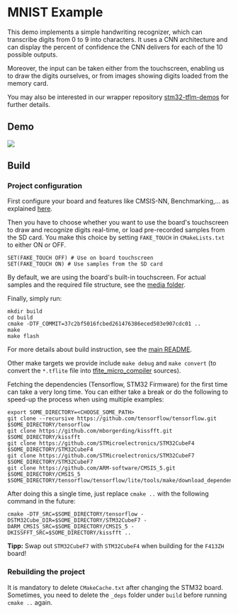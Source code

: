 # MNIST Example

This demo implements a simple handwriting recognizer, which can transcribe digits from 0 to 9 into characters. It uses a CNN architecture and can display the percent of confidence the CNN delivers for each of the 10 possible outputs.

Moreover, the input can be taken either from the touchscreen, enabling us to draw the digits ourselves, or from images showing digits loaded from the memory card.

You may also be interested in our wrapper repository [stm32-tflm-demos](https://github.com/PhilippvK/stm32-tflm-demos) for further details.

## Demo

![](mnist_demo.gif)

## Build
### Project configuration

First configure your board and features like CMSIS-NN, Benchmarking,... as explained [here](https://github.com/PhilippvK/stm32-tflm-demos/blob/master/docs/Usage.md).

Then you have to choose whether you want to use the board's touchscreen to draw and recognize digits real-time, or load pre-recorded samples from the SD card. You make this choice by setting `FAKE_TOUCH` in `CMakeLists.txt` to either ON or OFF.
```
SET(FAKE_TOUCH OFF) # Use on board touchscreen
SET(FAKE_TOUCH ON) # Use samples from the SD card
```
By default, we are using the board's built-in touchscreen.
For actual samples and the required file structure, see the [media folder](https://github.com/PhilippvK/stm32-tflm-demos/blob/master/media/README.md). 

Finally, simply run:
```
mkdir build
cd build
cmake -DTF_COMMIT=37c2bf5016fcbed261476386eced503e907cdc01 ..
make
make flash
```
For more details about build instruction, see the [main README](https://github.com/PhilippvK/stm32-tflm-demos/blob/master/README.md).

Other make targets we provide include `make debug` and `make convert` (to convert the `*.tflite` file into [tfite_micro_compiler](https://github.com/tum-ei-eda/tflite_micro_compiler) sources).

Fetching the dependencies (Tensorflow, STM32 Firmware) for the first time can take a very long time. You can either take a break or do the following to speed-up the process when using multiple examples:

```
export SOME_DIRECTORY=<CHOOSE_SOME_PATH>
git clone --recursive https://github.com/tensorflow/tensorflow.git $SOME_DIRECTORY/tensorflow
git clone https://github.com/mborgerding/kissfft.git $SOME_DIRECTORY/kissfft
git clone https://github.com/STMicroelectronics/STM32CubeF4 $SOME_DIRECTORY/STM32CubeF4
git clone https://github.com/STMicroelectronics/STM32CubeF7 $SOME_DIRECTORY/STM32CubeF7
git clone https://github.com/ARM-software/CMSIS_5.git $SOME_DIRECTORY/CMSIS_5
$SOME_DIRECTORY/tensorflow/tensorflow/lite/tools/make/download_dependencies.sh
```

After doing this a single time, just replace `cmake ..` with the following command in the future:

```
cmake -DTF_SRC=$SOME_DIRECTORY/tensorflow -DSTM32Cube_DIR=$SOME_DIRECTORY/STM32CubeF7 -DARM_CMSIS_SRC=$SOME_DIRECTORY/CMSIS_5 -DKISSFFT_SRC=$SOME_DIRECTORY/kissfft ..
```

**Tipp:** Swap out `STM32CubeF7` with `STM32CubeF4` when building for the `F413ZH` board!

### Rebuilding the project
It is mandatory to delete `CMakeCache.txt` after changing the STM32 board. Sometimes, you need to delete the `_deps` folder under `build` before running `cmake ..` again.
